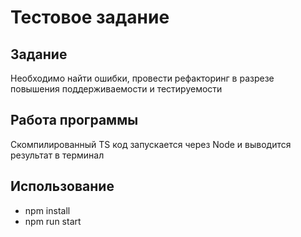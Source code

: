 # Тестовое задание

## Задание
Необходимо найти ошибки, провести рефакторинг в разрезе повышения поддерживаемости и тестируемости

## Работа программы
Скомпилированный TS код запускается через Node и выводится результат в терминал

## Использование
 - npm install
 - npm run start